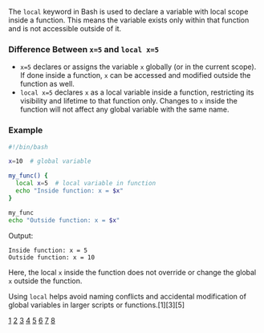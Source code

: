 The `local` keyword in Bash is used to declare a variable with local scope inside a function. This means the variable exists
only within that function and is not accessible outside of it.

### Difference Between `x=5` and `local x=5`

- `x=5` declares or assigns the variable `x` globally (or in the current scope). If done inside a function, `x` can be
  accessed and modified outside the function as well.
- `local x=5` declares `x` as a local variable inside a function, restricting its visibility and lifetime to that function
  only. Changes to `x` inside the function will not affect any global variable with the same name.

### Example

```bash
#!/bin/bash

x=10  # global variable

my_func() {
  local x=5  # local variable in function
  echo "Inside function: x = $x"
}

my_func
echo "Outside function: x = $x"
```

Output:

```
Inside function: x = 5
Outside function: x = 10
```

Here, the local `x` inside the function does not override or change the global `x` outside the function.

Using `local` helps avoid naming conflicts and accidental modification of global variables in larger scripts or
functions.[1][3][5]

[1](https://www.squash.io/exploring-local-scope-of-bash-variables-in-linux-scripts/)
[2](https://matthiasnoback.nl/2017/03/bash-practices-input-validation-and-local-variables/)
[3](https://tecadmin.net/bash-local-and-global-variables/)
[4](https://stackoverflow.com/questions/69252733/bash-local-variable-scope-best-practice)
[5](https://tldp.org/LDP/abs/html/localvar.html)
[6](https://www.geeksforgeeks.org/linux-unix/batch-script-local-vs-global-variables/)
[7](https://www.futurelearn.com/info/courses/linux-for-bioinformatics/0/steps/202953)
[8](https://gist.github.com/CMCDragonkai/0a66ba5e37c5d1746d8bc814b37d6e1d)
